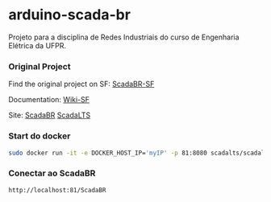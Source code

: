 

# arduino-scada-br

Projeto para a disciplina de Redes Industriais do curso de Engenharia Elétrica da UFPR.

### Original Project
Find the original project on SF: 
[ScadaBR-SF](https://sourceforge.net/projects/scadabr/)

Documentation: [Wiki-SF](https://sourceforge.net/p/scadabr/wiki/Home/)

Site: 
[ScadaBR](http://www.scadabr.com.br/)
[ScadaLTS](http://scada-lts.org/)


### Start do docker

```bash
sudo docker run -it -e DOCKER_HOST_IP='myIP' -p 81:8080 scadalts/scadalts /root/start.sh
```

### Conectar ao ScadaBR

```bash
http://localhost:81/ScadaBR
```


